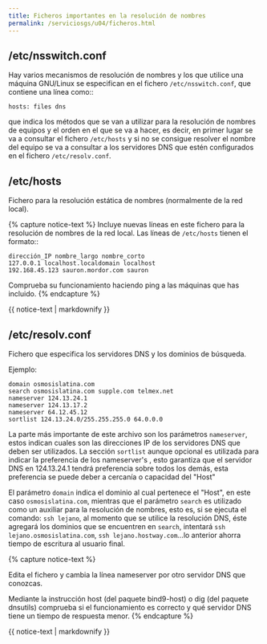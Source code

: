 ```yaml
---
title: Ficheros importantes en la resolución de nombres
permalink: /serviciosgs/u04/ficheros.html
---
```

## /etc/nsswitch.conf

Hay varios mecanismos de resolución de nombres y los que utilice una máquina GNU/Linux se especifican en el fichero ``/etc/nsswitch.conf``, que contiene una línea como::

	hosts: files dns

que indica los métodos que se van a utilizar para la resolución de nombres de equipos y el orden en el que se va a hacer, es decir, en primer lugar se va a consultar el fichero ``/etc/hosts`` y si no se consigue resolver el nombre del equipo se va a consultar a los servidores DNS que estén configurados en el fichero ``/etc/resolv.conf``.

## /etc/hosts

Fichero para la resolución estática de nombres (normalmente de la red local).

{% capture notice-text %}
Incluye nuevas líneas en este fichero para la resolución de nombres de la red local. Las líneas de ``/etc/hosts`` tienen el formato::

	dirección_IP nombre_largo nombre_corto
	127.0.0.1 localhost.localdomain localhost
	192.168.45.123 sauron.mordor.com sauron

Comprueba su funcionamiento haciendo ping a las máquinas que has incluido.
{% endcapture %}<div class="notice--info">{{ notice-text | markdownify }}</div>

## /etc/resolv.conf

Fichero que especifica los servidores DNS y los dominios de búsqueda.

Ejemplo:

	domain osmosislatina.com 
	search osmosislatina.com supple.com telmex.net 
	nameserver 124.13.24.1 
	nameserver 124.13.17.2
	nameserver 64.12.45.12
	sortlist 124.13.24.0/255.255.255.0 64.0.0.0

La parte más importante de este archivo son los parámetros  ``nameserver``, estos indican  cuales  son las direcciones IP de los servidores DNS que deben ser utilizados. La sección  ``sortlist``  aunque opcional es utilizada para indicar la preferencia de los  nameserver's , esto garantiza que el servidor DNS en  124.13.24.1  tendrá preferencia sobre todos los demás, esta preferencia se puede deber a cercanía o capacidad del "Host"

El parámetro  ``domain``  indica el dominio al cual pertenece el "Host", en este caso  ``osmosislatina.com``, mientras que el parámetro ``search`` es utilizado como un auxiliar para la resolución de nombres, esto es, si se ejecuta el comando: ``ssh lejano``, al momento que se utilice la resolución DNS, éste agregará los dominios que se encuentren en  ``search``, intentará  ``ssh lejano.osmosislatina.com``,  ``ssh lejano.hostway.com``...lo anterior ahorra tiempo de escritura al usuario final.

{% capture notice-text %}

Edita el fichero y cambia la línea nameserver por otro servidor DNS que conozcas.

Mediante la instrucción host (del paquete bind9-host) o dig (del paquete dnsutils) comprueba si el funcionamiento es correcto y qué servidor DNS tiene un tiempo de respuesta menor.
{% endcapture %}<div class="notice--info">{{ notice-text | markdownify }}</div>